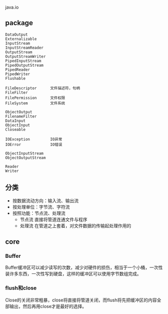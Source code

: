 java.io

## package
```
DataOutput
Externalizable
InputStream
InputStreamReader
OutputStream
OutputStreamWriter
PipedInputStream
PipedOutputStream
PipedReader
PipedWriter
Flushable

FileDescriptor      文件描述符，句柄
FileFilter
FilePermission      文件权限
FileSystem          文件系统

ObjectOutput
FilenameFilter
DataInput
ObjectInput
Closeable
    
IOException         IO异常
IOError             IO错误

ObjectInputStream
ObjectOutputStream

Reader
Writer
```

## 分类
* 按数据流动方向：输入流、输出流
* 按处理单位：字节流、字符流
* 按照功能：节点流、处理流
  * 节点流 直接将管道连通文件与程序
  * 处理流 在管道之上套着，对文件数据的传输起处理作用的

## core

### Buffer  
Buffer缓冲区可以减少读写的次数，减少对硬件的损伤，相当于一个小桶，一次性装许多东西，一次性写到硬盘，这样的缓冲区可以使用字节数组完成。  

### flush和close
Close的关闭非常粗暴，close将直接将管道关闭，而flush将先把缓冲区的内容全部输出，然后再用close才是最好的选择。

